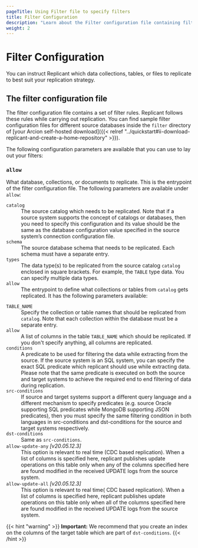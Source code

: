 ```yaml
---
pageTitle: Using Filter file to specify filters
title: Filter Configuration
description: "Learn about the Filter configuration file containing filter rules. These rules tell Replicant which databases, collections, or documents to replicate."
weight: 2
---
```


# Filter Configuration

You can instruct Replicant which data collections, tables, or files to replicate to best suit your replication strategy.

## The filter configuration file
The filter configuration file contains a set of filter rules. Replicant follows these rules while carrying out replication. You can find sample filter configuration files for different source databases inside the `filter` directory of [your Arcion self-hosted download]({{< relref "../quickstart#ii-download-replicant-and-create-a-home-repository" >}}).

The following configuration parameters are available that you can use to lay out your filters:

### `allow`
What database, collections, or documents to replicate. This is the entrypoint of the filter configuration file. The following parameters are available under `allow`: 

<dl class="dl-indent">

<dt><code>catalog</code></dt>
<dd>
The source catalog which needs to be replicated. Note that if a source system supports the concept of catalogs or databases, then you need to specify this configuration and its value should be the same as the database configuration value specified in the source system’s connection configuration file.
</dd>

<dt><code>schema</code></dt>
<dd>
The source database schema that needs to be replicated. Each schema must have a separate entry.
</dd>

<dt><code>types</code></dt>
<dd>
The data type(s) to be replicated from the source catalog <code>catalog</code> enclosed in square brackets. For example, the <code>TABLE</code> type data. You can specify multiple data types.
</dd>

<dt><code>allow</code></dt>
<dd>
The entrypoint to define what collections or tables from <code>catalog</code> gets replicated. It has the following parameters available:
</dd>

<dl class="dl-indent" >
<dt><code>TABLE_NAME</code></dt>
<dd>
Specify the collection or table names that should be replicated from <code>catalog</code>. Note that each collection within the database must be a separate entry.
</dd>

<dt><code>allow</code></dt>
<dd>
A list of columns in the table <code>TABLE_NAME</code> which should be replicated. If you don't specify anything, all columns are replicated.
</dd>

<dt><code>conditions</code></dt>
<dd>
A predicate to be used for filtering the data while extracting from the source. If the source system is an SQL system, you can specify the exact SQL predicate which replicant should use while extracting data. Please note that the same predicate is executed on both the source and target systems to achieve the required end to end filtering of data during replication.
</dd>

<dt><code>src-conditions</code></dt>
<dd>
If source and target systems support a different query language and a different mechanism to specify predicates (e.g. source Oracle supporting SQL predicates while MongoDB supporting JSON predicates), then you must specify the same filtering condition in both languages in src-conditions and dst-conditions for the source and target systems respectively.
</dd>

<dt><code>dst-conditions</code></dt>
<dd>
Same as <code>src-conditions</code>.
</dd>

<dt><code>allow-update-any</code> <i>[v20.05.12.3]</i></dt>
<dd>
This option is relevant to real time (CDC based replication). When a list of columns is specified here, replicant publishes update operations on this table only when any of the columns specified here are found modified in the received UPDATE logs from the source system.
</dd>

<dt><code>allow-update-all</code> <i>[v20.05.12.3]</i></dt>
<dd>
This option is relevant to real time( CDC based replication). When a list of columns is specified here, replicant publishes update operations on this table only when all of the columns specified here are found modified in the received UPDATE logs from the source system.
</dd>

</dl>

</dl>

{{< hint "warning" >}}
**Important:** We recommend that you create an index on the columns of the target table which are part of `dst-conditions`.
{{< /hint >}}